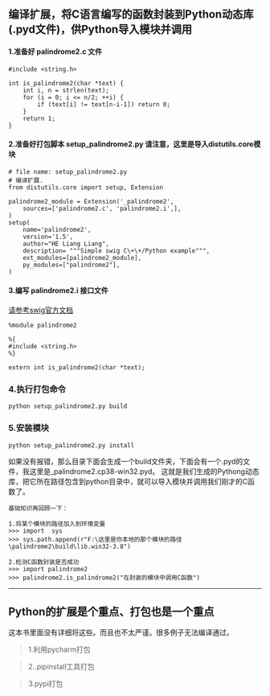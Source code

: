 ## 编译扩展，将C语言编写的函数封装到Python动态库(.pyd文件)，供Python导入模块并调用

#### 1.准备好 palindrome2.c 文件

```
#include <string.h>

int is_palindrome2(char *text) {
    int i, n = strlen(text);
    for (i = 0; i <= n/2; ++i) {
        if (text[i] != text[n-i-1]) return 0;
    }
    return 1;
}

```

#### 2.准备好打包脚本 setup_palindrome2.py 请注意，这里是导入distutils.core模块

```
# file name: setup_palindrome2.py
# 编译扩展.
from distutils.core import setup, Extension

palindrome2_module = Extension('_palindrome2',
    sources=['palindrome2.c', 'palindrome2.i',],
)
setup(
    name='palindrome2',
    version='1.5',
    author="HE Liang Liang",
    description= """Simple swig C\+\+/Python example""",
    ext_modules=[palindrome2_module],
    py_modules=["palindrome2"],
)
```

#### 3.编写 palindrome2.i 接口文件

[请参考swig官方文档](http://www.swig.org/Doc4.0/SWIGDocumentation.html#SWIG_nn9)

```
%module palindrome2

%{
#include <string.h>
%}

extern int is_palindrome2(char *text);
```


### 4.执行打包命令 

```
python setup_palindrome2.py build
```

### 5.安装模块 

```
python setup_palindrome2.py install
```


如果没有报错，那么目录下面会生成一个build文件夹，下面会有一个.pyd的文件，我这里是_palindrome2.cp38-win32.pyd。
这就是我们生成的Pythong动态库，把它所在路径包含到python目录中，就可以导入模块并调用我们刚才的C函数了。

```
基础知识再回顾一下：

1.将某个模块的路径加入到环境变量
>>> import  sys 
>>> sys.path.append(r"F:\这里是你本地的那个模块的路径\palindrome2\build\lib.win32-3.8")

2.检测C函数封装是否成功
>>> import palindrome2
>>> palindrome2.is_palindrome2("在封装的模块中调用C函数")

```


----------------------------------------------------------------------

## Python的扩展是个重点、打包也是一个重点

这本书里面没有详细将这些。而且也不太严谨。很多例子无法编译通过。

> 1.利用pycharm打包

> 2..pipinstall工具打包

> 3.pypi打包




